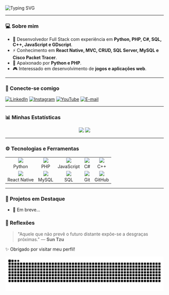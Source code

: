 ## <div align="center">
  <img src="https://readme-typing-svg.herokuapp.com?font=Fira+Code&weight=600&size=24&pause=1000&color=00A6FF&center=true&vCenter=true&width=1000&height=60&lines=Ol%C3%A1%2C+eu+sou+o+Arthur+Gaspare+Camzano!+%F0%9F%91%8B;Bem-vindo+ao+meu+GitHub!+%F0%9F%8E%80" alt="Typing SVG" />
</div>

---

### 💻 Sobre mim

- 🔹 Desenvolvedor Full Stack com experiência em **Python, PHP, C#, SQL, C++, JavaScript e GDscript**.
- ⚡ Conhecimento em **React Native, MVC, CRUD, SQL Server, MySQL e Cisco Packet Tracer**.
- 🐍 Apaixonado por **Python e PHP**.
- 🎮 Interessado em desenvolvimento de **jogos e aplicações web**.

---

### 🚀 Conecte-se comigo

[![LinkedIn](https://img.shields.io/badge/-LinkedIn-0077B5?style=for-the-badge&logo=linkedin&logoColor=white)](https://www.linkedin.com/in/arthur-gaspare-camzano-60b513248) 
[![Instagram](https://img.shields.io/badge/-Instagram-E4405F?style=for-the-badge&logo=instagram&logoColor=white)](https://www.instagram.com/gaspare_camzano/) 
[![YouTube](https://img.shields.io/badge/-YouTube-FF0000?style=for-the-badge&logo=youtube&logoColor=white)](https://www.youtube.com/@Dracon-46)
[![E-mail](https://img.shields.io/badge/-E--mail-D14836?style=for-the-badge&logo=gmail&logoColor=white)](mailto:gasparecamzano@gmail.com)

---

### 📊 Minhas Estatísticas

<div align="center">
  <img height="180em" src="https://github-readme-stats.vercel.app/api?username=Dracon-46&show_icons=true&theme=blueberry&include_all_commits=true&count_private=true"/>
  <img height="180em" src="https://github-readme-stats.vercel.app/api/top-langs/?username=Dracon-46&layout=compact&langs_count=7&theme=blueberry"/>
</div>

---

### ⚙️ Tecnologias e Ferramentas

<table>
  <tr>
    <td align="center"><img src="https://cdn.jsdelivr.net/gh/devicons/devicon/icons/python/python-original.svg" width="40px"/><br>Python</td>
    <td align="center"><img src="https://cdn.jsdelivr.net/gh/devicons/devicon/icons/php/php-original.svg" width="40px"/><br>PHP</td>
    <td align="center"><img src="https://cdn.jsdelivr.net/gh/devicons/devicon/icons/javascript/javascript-original.svg" width="40px"/><br>JavaScript</td>
    <td align="center"><img src="https://cdn.jsdelivr.net/gh/devicons/devicon/icons/csharp/csharp-original.svg" width="40px"/><br>C#</td>
    <td align="center"><img src="https://cdn.jsdelivr.net/gh/devicons/devicon/icons/cplusplus/cplusplus-original.svg" width="40px"/><br>C++</td>
  </tr>
  <tr>
    <td align="center"><img src="https://cdn.jsdelivr.net/gh/devicons/devicon/icons/react/react-original.svg" width="40px"/><br>React Native</td>
    <td align="center"><img src="https://cdn.jsdelivr.net/gh/devicons/devicon/icons/mysql/mysql-original.svg" width="40px"/><br>MySQL</td>
    <td align="center"><img src="https://cdn.jsdelivr.net/gh/devicons/devicon/icons/sqlite/sqlite-original.svg" width="40px"/><br>SQL</td>
    <td align="center"><img src="https://cdn.jsdelivr.net/gh/devicons/devicon/icons/git/git-original.svg" width="40px"/><br>Git</td>
    <td align="center"><img src="https://cdn.jsdelivr.net/gh/devicons/devicon/icons/github/github-original.svg" width="40px"/><br>GitHub</td>
  </tr>
</table>

---

### 📌 Projetos em Destaque

- 🚀 Em breve...

### 💬 Reflexões

> "Aquele que não prevê o futuro distante expõe-se a desgraças próximas." — **Sun Tzu**

✨ Obrigado por visitar meu perfil!

<picture align="center">
  <source media="(prefers-color-scheme: dark)" srcset="https://raw.githubusercontent.com/Dracon-46/Dracon-46/output/github-contribution-grid-snake-dark.svg">
  <source media="(prefers-color-scheme: light)" srcset="https://raw.githubusercontent.com/Dracon-46/Dracon-46/output/github-contribution-grid-snake-dark.svg">
  <img align="center" alt="github contribution grid snake animation" src="https://raw.githubusercontent.com/Dracon-46/Dracon-46/output/github-contribution-grid-snake.svg">
</picture>
